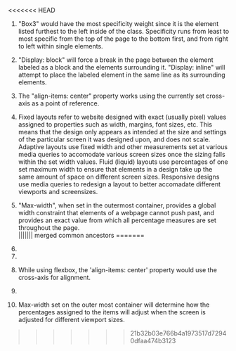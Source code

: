 <<<<<<< HEAD
1. "Box3" would have the most specificity weight since it is the element listed furthest to the left inside of the class. Specificity runs from least to most specific from the top of the page to the bottom first, and from right to left within single elements.

2. "Display: block" will force a break in the page between the element labeled as a block and the elements surrounding it. "Display: inline" will attempt to place the labeled element in the same line as its surrounding elements.

3. The "align-items: center" property works using the currently set cross-axis as a point of reference.

4. Fixed layouts refer to website designed with exact (usually pixel) values assigned to properties such as width, margins, font sizes, etc. This means that the design only appears as intended at the size and settings of the particular screen it was designed upon, and does not scale. Adaptive layouts use fixed width and other measurements set at various media queries to accomodate various screen sizes once the sizing falls within the set width values. Fluid (liquid) layouts use percentages of one set maximum width to ensure that elements in a design take up the same amount of space on different screen sizes. Responsive designs use media queries to redesign a layout to better accomadate different viewports and screensizes. 

5. "Max-width", when set in the outermost container, provides a global width constraint that elements of a webpage cannot push past, and provides an exact value from which all percentage measures are set throughout the page.  
||||||| merged common ancestors
=======
1.

2.

3. While using flexbox, the 'align-items: center' property would use the cross-axis for alignment.

4. 

5. Max-width set on the outer most container will determine how the percentages assigned to the 
   items will adjust when the screen is adjusted for different viewport sizes. 
>>>>>>> 21b32b03e766b4a1973517d72940dfaa474b3123
